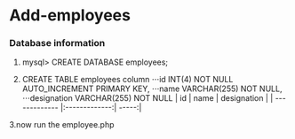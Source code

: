 # Add-employees
### Database information

1. mysql> CREATE DATABASE employees;

2. CREATE TABLE employees  column
⋅⋅⋅id INT(4) NOT NULL AUTO_INCREMENT PRIMARY KEY,
⋅⋅⋅name VARCHAR(255) NOT NULL,
⋅⋅⋅designation VARCHAR(255) NOT NULL
| id        | name           | designation  |
| ------------- |:-------------:| -----:|



3.now run the employee.php
